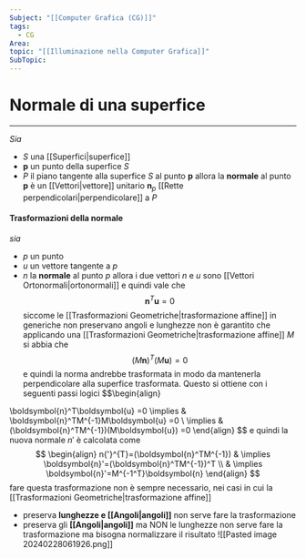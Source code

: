 ```yaml
---
Subject: "[[Computer Grafica (CG)]]"
tags:
  - CG
Area: 
topic: "[[Illuminazione nella Computer Grafica]]"
SubTopic:
---
```


# Normale di una superfice
---
_Sia_
- $S$ una [[Superfici|superfice]]
- $\boldsymbol{p}$ un punto della superfice $S$
- $P$ il piano tangente alla superfice $S$ al punto $\boldsymbol{p}$
allora la __normale__ al punto $\boldsymbol{p}$ è un [[Vettori|vettore]] unitario $\boldsymbol{n}_p$ [[Rette perpendicolari|perpendicolare]] a $P$



#### Trasformazioni della normale
_sia_
- $p$ un punto
- $u$ un vettore tangente a $p$
- $n$ la __normale__ al punto $p$
allora i due vettori $n$ e $u$ sono [[Vettori Ortonormali|ortonormali]] e quindi vale che $$\boldsymbol{n}^T\boldsymbol{u}=0$$
siccome le  [[Trasformazioni Geometriche|trasformazione affine]]  in generiche non preservano angoli e lunghezze non è garantito che applicando una [[Trasformazioni Geometriche|trasformazione affine]] $M$  si abbia che $$(M\boldsymbol{n})^T(M\boldsymbol{u})=0$$e quindi la norma andrebbe trasformata in modo da mantenerla perpendicolare alla superfice trasformata. Questo si ottiene con i seguenti passi logici $$\begin{align}

\boldsymbol{n}^T\boldsymbol{u}  =0 \implies &   \boldsymbol{n}^TM^{-1}M\boldsymbol{u}  =0 \\
\implies  &  (\boldsymbol{n}^TM^{-1})(M\boldsymbol{u})  =0
\end{align}
$$ e quindi la nuova normale $n'$ è calcolata come $$
\begin{align}
n{'}^{T}=(\boldsymbol{n}^TM^{-1})  &  \implies \boldsymbol{n}'=(\boldsymbol{n}^TM^{-1})^T \\
 & \implies \boldsymbol{n}'=M^{-1^T}\boldsymbol{n}
\end{align}
$$fare questa trasformazione  non è sempre necessario, nei casi in cui la [[Trasformazioni Geometriche|trasformazione affine]] 
- preserva __lunghezze e [[Angoli|angoli]]__ non serve fare la trasformazione
- preserva gli __[[Angoli|angoli]]__ ma NON le lunghezze non serve fare la trasformazione ma bisogna normalizzare il risultato
![[Pasted image 20240228061926.png]]

